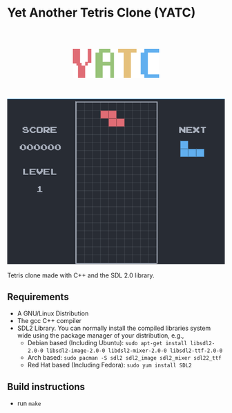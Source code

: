 # Yet Another Tetris Clone (YATC)
<br/>
<br/>
<p align="center">
  <img src="./title.png", width="200" />
</p>
<br/>
<p align="center">
  <img src="./demo.gif" />
</p>

Tetris clone made with C++ and the SDL 2.0 library.

## Requirements

  * A GNU/Linux Distribution
  * The gcc C++ compiler
  * SDL2 Library. You can normally install the compiled libraries 
  system wide using the package manager of your distribution, e.g.,
    * Debian based (Including Ubuntu): `sudo apt-get install libsdl2-2.0-0
    libsdl2-image-2.0-0 libdsl2-mixer-2.0-0 libsdl2-ttf-2.0-0`
    * Arch based: `sudo pacman -S sdl2 sdl2_image sdl2_mixer sdl22_ttf`
    * Red Hat based (Including Fedora): `sudo yum install SDL2`

## Build instructions

  * run `make`

